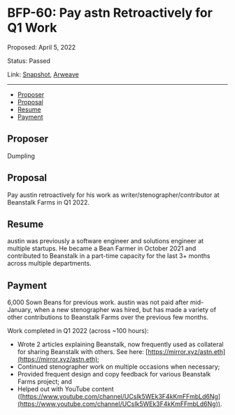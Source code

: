 # BFP-60: Pay astn Retroactively for Q1 Work

Proposed: April 5, 2022

Status: Passed

Link: [Snapshot](https://snapshot.org/#/beanstalkfarms.eth/proposal/0x60eb930a8b3a6a500db458a827908369d673649577ceb7b1282c8553ef315beb), [Arweave](https://arweave.net/AcViOkexfRDkJMAfzwfZvxNmnqT60X3tBWwdRuvibh0)

---

- [Proposer](#proposer)
- [Proposal](#proposal)
- [Resume](#resume)
- [Payment](#payment)

## Proposer

Dumpling

## Proposal

Pay austin retroactively for his work as writer/stenographer/contributor at Beanstalk Farms in Q1 2022. 

## Resume

austin was previously a software engineer and solutions engineer at multiple startups. He became a Bean Farmer in October 2021 and contributed to Beanstalk in a part-time capacity for the last 3+ months across multiple departments.

## Payment

6,000 Sown Beans for previous work. austin was not paid after mid-January, when a new stenographer was hired, but has made a variety of other contributions to Beanstalk Farms over the previous few months.

Work completed in Q1 2022 (across ~100 hours):

- Wrote 2 articles explaining Beanstalk, now frequently used as collateral for sharing Beanstalk with others. See here: [https://mirror.xyz/astn.eth](https://mirror.xyz/astn.eth);
- Continued stenographer work on multiple occasions when necessary;
- Provided frequent design and copy feedback for various Beanstalk Farms project; and
- Helped out with YouTube content ([https://www.youtube.com/channel/UCsIk5WEk3F4kKmFFmbLd6Ng](https://www.youtube.com/channel/UCsIk5WEk3F4kKmFFmbLd6Ng)).
